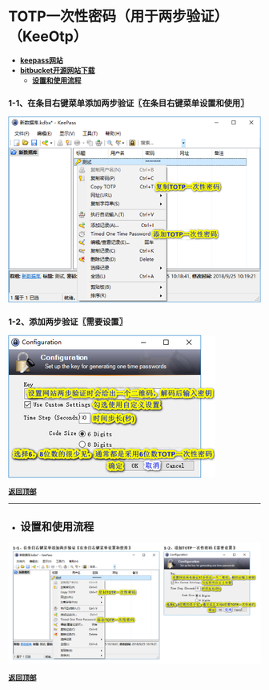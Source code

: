 # <a name="锚点0"></a>TOTP一次性密码（用于两步验证）（KeeOtp）
- [**keepass网站**](https://keepass.info/plugins.html#keeotp)
- [**bitbucket开源网站下载**](https://bitbucket.org/devinmartin/keeotp/downloads/)
	- <a href="#锚点1">**设置和使用流程**</a>
### 1-1、在条目右键菜单添加两步验证〖在条目右键菜单设置和使用〗
<p><img src="/图片/TOTP一次性密码（用于两步验证）（KeeOtp）/1-1、在条目右键菜单添加两步验证〖在条目右键菜单设置和使用〗.png" alt="/图片/TOTP一次性密码（用于两步验证）（KeeOtp）/1-1、在条目右键菜单添加两步验证〖在条目右键菜单设置和使用〗.png"/></p>

### 1-2、添加两步验证〖需要设置〗
<p><img src="/图片/TOTP一次性密码（用于两步验证）（KeeOtp）/1-2、添加TOTP一次性密码〖需要设置〗.png" alt="/图片/TOTP一次性密码（用于两步验证）（KeeOtp）/1-2、添加TOTP一次性密码〖需要设置〗.png"/></p>

<a name="锚点1"></a><a href="#锚点0">**返回顶部**</a>
______________________________________________________________________________
- ## 设置和使用流程
<p><img src="/图片/TOTP一次性密码（用于两步验证）（KeeOtp）/设置和使用流程.png" alt="/图片/TOTP一次性密码（用于两步验证）（KeeOtp）/设置和使用流程.png"/></p>

<a href="#锚点0">**返回顶部**</a>
